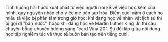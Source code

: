 Tình huống hài hước xuất phát từ việc người nói kể về việc học kém của mình, quy nguyên nhân cho việc mẹ bán tạp hóa. Điểm cười nằm ở cách họ miêu tả việc bị phân tâm trong giờ học: khi đang học về nhân vật lịch sử thì bị gọi đi "bán nước", hoặc khi đang học về Martin Luther King Jr. thì câu chuyện bỗng chuyển hướng sang "card Vina 20". Sự đối lập giữa nội dung học tập nghiêm túc và thực tế buôn bán tạo nên tiếng cười.
